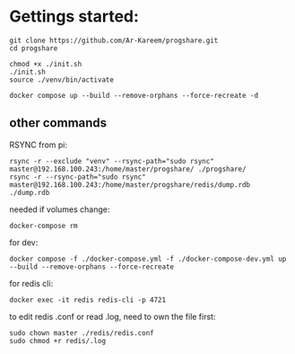 
# Gettings started:

    git clone https://github.com/Ar-Kareem/progshare.git
    cd progshare

    chmod +x ./init.sh
    ./init.sh
    source ./venv/bin/activate

    docker compose up --build --remove-orphans --force-recreate -d

## other commands

RSYNC from pi:

    rsync -r --exclude "venv" --rsync-path="sudo rsync" master@192.168.100.243:/home/master/progshare/ ./progshare/
    rsync -r --rsync-path="sudo rsync" master@192.168.100.243:/home/master/progshare/redis/dump.rdb ./dump.rdb

needed if volumes change:
        
    docker-compose rm

for dev:
    
    docker compose -f ./docker-compose.yml -f ./docker-compose-dev.yml up --build --remove-orphans --force-recreate

for redis cli:

    docker exec -it redis redis-cli -p 4721

to edit redis .conf or read .log, need to own the file first:

    sudo chown master ./redis/redis.conf
    sudo chmod +r redis/.log 

